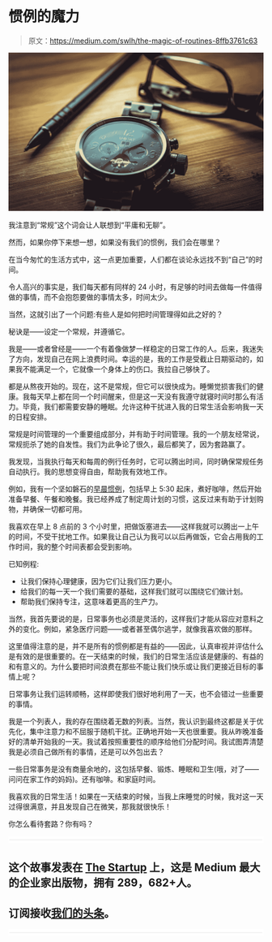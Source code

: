 # 惯例的魔力

> 原文：<https://medium.com/swlh/the-magic-of-routines-8ffb3761c63>

![](img/ceca7b9e914ff568974bb14d94474aaa.png)

我注意到“常规”这个词会让人联想到“平庸和无聊”。

然而，如果你停下来想一想，如果没有我们的惯例，我们会在哪里？

在当今匆忙的生活方式中，这一点更加重要，人们都在谈论永远找不到“自己”的时间。

令人高兴的事实是，我们每天都有同样的 24 小时，有足够的时间去做每一件值得做的事情，而不会抱怨要做的事情太多，时间太少。

当然，这就引出了一个问题:有些人是如何把时间管理得如此之好的？

秘诀是——设定一个常规，并遵循它。

我是——或者曾经是——一个有着像做梦一样稳定的日常工作的人。后来，我迷失了方向，发现自己在网上浪费时间。幸运的是，我的工作是受截止日期驱动的，如果我不能满足一个，它就像一个身体上的伤口。我拉自己够快了。

都是从熬夜开始的。现在，这不是常规，但它可以很快成为。睡懒觉损害我们的健康。我每天早上都在同一个时间醒来，但是这一天没有我遵守就寝时间时那么有活力。毕竟，我们都需要安静的睡眠。允许这种干扰进入我的日常生活会影响我一天的日程安排。

常规是时间管理的一个重要组成部分，并有助于时间管理。我的一个朋友经常说，常规扼杀了她的自发性。我们为此争论了很久，最后都笑了，因为套路赢了。

我发现，当我执行每天和每周的例行任务时，它可以腾出时间，同时确保常规任务自动执行。我的思想变得自由，帮助我有效地工作。

例如，我有一个坚如磐石的[早晨惯例](https://journal.thriveglobal.com/you-make-or-break-your-life-between-5-7-am-70e2717f9e67)，包括早上 5:30 起床，煮好咖啡，然后开始准备早餐、午餐和晚餐。我已经养成了制定周计划的习惯，这反过来有助于计划购物，并确保一切都可用。

我喜欢在早上 8 点前的 3 个小时里，把做饭塞进去——这样我就可以腾出一上午的时间，不受干扰地工作。如果我让自己认为我可以以后再做饭，它会占用我的工作时间，我的整个时间表都会受到影响。

已知例程:

*   让我们保持心理健康，因为它们让我们压力更小。
*   给我们的每一天一个我们需要的基础，这样我们就可以围绕它们做计划。
*   帮助我们保持专注，这意味着更高的生产力。

当然，我首先要说的是，日常事务也必须是灵活的，这样我们才能从容应对意料之外的变化。例如，紧急医疗问题——或者甚至偶尔逃学，就像我喜欢做的那样。

这里值得注意的是，并不是所有的惯例都是有益的——因此，认真审视并评估什么是有效的是很重要的。在一天结束的时候，我们的日常生活应该是健康的、有益的和有意义的。为什么要把时间浪费在那些不能让我们快乐或让我们更接近目标的事情上呢？

日常事务让我们运转顺畅，这样即使我们很好地利用了一天，也不会错过一些重要的事情。

我是一个列表人，我的存在围绕着无数的列表。当然，我认识到最终这都是关于优先化，集中注意力和不屈服于随机干扰。正确地开始一天也很重要。我从昨晚准备好的清单开始我的一天。我试着按照重要性的顺序给他们分配时间。我试图弄清楚我是必须自己做所有的事情，还是可以外包出去？

一些日常事务是没有商量余地的，这包括早餐、锻炼、睡眠和卫生(哦，对了——问问在家工作的妈妈)。还有咖啡。和家庭时间。

我喜欢我的日常生活！如果在一天结束的时候，当我上床睡觉的时候，我对这一天过得很满意，并且发现自己在微笑，那我就很快乐！

你怎么看待套路？你有吗？

![](img/731acf26f5d44fdc58d99a6388fe935d.png)

## 这个故事发表在 [The Startup](https://medium.com/swlh) 上，这是 Medium 最大的企业家出版物，拥有 289，682+人。

## 订阅接收[我们的头条](http://growthsupply.com/the-startup-newsletter/)。

![](img/731acf26f5d44fdc58d99a6388fe935d.png)